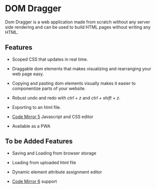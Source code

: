 # DOM Dragger

Dom Dragger is a web application made from scratch without any server side rendering and can be used to build HTML pages without writing any HTML.

## Features

 - Scoped CSS that updates in real time.

 - Draggable dom elements that makes visualizing and rearranging your web page easy.

 - Copying and pasting dom elements visually makes it easier to componentize parts of your website.

 - Robust undo and redo with *ctrl + z* and *ctrl + shift + z*.

 - Exporting to an html file.

 - [Code Mirror 5](https://codemirror.net/5/) Javascript and CSS editor

 - Available as a PWA

## To be Added Features

 - Saving and Loading from browser storage

 - Loading from uploaded html file

 - Dynamic element attribute assignment editor

 - [Code Mirror 6](https://codemirror.net/) support